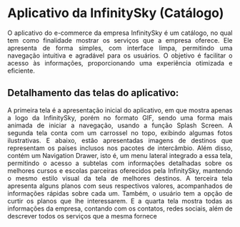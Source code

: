 # Aplicativo da InfinitySky (Catálogo)
<p align="justify"> O aplicativo do e-commerce da empresa InfinitySky é um catálogo, no qual tem como finalidade mostrar os serviços que a empresa oferece. Ele apresenta de forma simples, 
com interface limpa, permitindo uma navegação intuitiva e agradável para os usuários. O objetivo é facilitar o acesso às informações, proporcionando uma experiência otimizada e eficiente. </p>


## Detalhamento das telas do aplicativo:
<p align="justify"> A primeira tela é a apresentação inicial do aplicativo, em que mostra apenas a logo da InfinitySky, porém no formato GIF, sendo uma forma mais animada de iniciar a navegação, usando a função Splash Screen.
A segunda tela conta com um carrossel no topo, exibindo algumas fotos ilustrativas. E abaixo, estão apresentadas imagens de destinos que representam os países inclusos nos pacotes de intercâmbio. Além disso, contém um Navigation Drawer, isto é, um menu lateral integrado a essa tela, permitindo o acesso a subtelas com informações detalhadas sobre os melhores cursos e escolas parceiras oferecidos pela InfinitySky, mantendo o mesmo estilo visual da tela de melhores destinos.
A terceira tela apresenta alguns planos com seus respectivos valores, acompanhados de informações rápidas sobre cada um. Também, o usuário tem a opção de curtir os planos que lhe interessarem.
E a quarta tela mostra todas as informações da empresa, contando com os contatos, redes sociais, além de descrever todos os serviços que a mesma fornece
</p>
